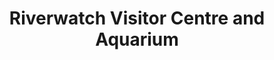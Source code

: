 ---
title: "Riverwatch Visitor Centre and Aquarium"
address: "Loughs Agency - Riverwatch, 22 Victoria Road, Derry, Derry, BT47 2AB"
tel: "+44 (0)28 7134 2100"
county: "Derry"
category: "Sea Angling"
type: "Content"
lat: "54.9918098449707"
lng: "-7.320168972015381"
---